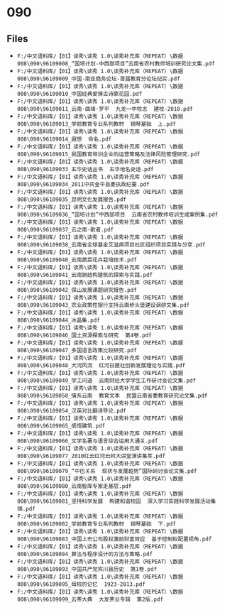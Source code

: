 # 090

## Files

- `F:/中文语料库/【01】读秀\读秀 1.0\读秀补充库（REPEAT）\数据008\090\96109008_“国培计划-中西部项目”云南省农村教师培训研究论文集.pdf`
- `F:/中文语料库/【01】读秀\读秀 1.0\读秀补充库（REPEAT）\数据008\090\96109009_中国-南亚商务论坛-首届教育分论坛纪实.pdf`
- `F:/中文语料库/【01】读秀\读秀 1.0\读秀补充库（REPEAT）\数据008\090\96109010_中国经典爱情古诗歌花园.pdf`
- `F:/中文语料库/【01】读秀\读秀 1.0\读秀补充库（REPEAT）\数据008\090\96109011_云南·曲靖·罗平  九龙一中校志  建校-2010.pdf`
- `F:/中文语料库/【01】读秀\读秀 1.0\读秀补充库（REPEAT）\数据008\090\96109013_学前教育专业系列教材  钢琴基础  上.pdf`
- `F:/中文语料库/【01】读秀\读秀 1.0\读秀补充库（REPEAT）\数据008\090\96109014_遐想  命名.pdf`
- `F:/中文语料库/【01】读秀\读秀 1.0\读秀补充库（REPEAT）\数据008\090\96109015_我国教育培训企业的运营策略及法律风险管理研究.pdf`
- `F:/中文语料库/【01】读秀\读秀 1.0\读秀补充库（REPEAT）\数据008\090\96109033_五华史话丛书  五华地名史话.pdf`
- `F:/中文语料库/【01】读秀\读秀 1.0\读秀补充库（REPEAT）\数据008\090\96109034_2011中共金平县委执政纪要.pdf`
- `F:/中文语料库/【01】读秀\读秀 1.0\读秀补充库（REPEAT）\数据008\090\96109035_昆明文化发展报告.pdf`
- `F:/中文语料库/【01】读秀\读秀 1.0\读秀补充库（REPEAT）\数据008\090\96109036_“国培计划”中西部项目  云南省农村教师培训生成案例集.pdf`
- `F:/中文语料库/【01】读秀\读秀 1.0\读秀补充库（REPEAT）\数据008\090\96109037_云之南·歌者.pdf`
- `F:/中文语料库/【01】读秀\读秀 1.0\读秀补充库（REPEAT）\数据008\090\96109038_云南省全球基金艾滋病项目社区组织项目实践与分享.pdf`
- `F:/中文语料库/【01】读秀\读秀 1.0\读秀补充库（REPEAT）\数据008\090\96109040_云南蔬菜花卉栽培技术.pdf`
- `F:/中文语料库/【01】读秀\读秀 1.0\读秀补充库（REPEAT）\数据008\090\96109041_云南钢结构建筑的探索与实践.pdf`
- `F:/中文语料库/【01】读秀\读秀 1.0\读秀补充库（REPEAT）\数据008\090\96109042_保山发展课题研究报告.pdf`
- `F:/中文语料库/【01】读秀\读秀 1.0\读秀补充库（REPEAT）\数据008\090\96109043_农业政策性银行支持云南桥头堡建设调研文集.pdf`
- `F:/中文语料库/【01】读秀\读秀 1.0\读秀补充库（REPEAT）\数据008\090\96109044_冰晶集.pdf`
- `F:/中文语料库/【01】读秀\读秀 1.0\读秀补充库（REPEAT）\数据008\090\96109046_国土资源探索与研究  第4卷.pdf`
- `F:/中文语料库/【01】读秀\读秀 1.0\读秀补充库（REPEAT）\数据008\090\96109047_多国语言政策比较研究.pdf`
- `F:/中文语料库/【01】读秀\读秀 1.0\读秀补充库（REPEAT）\数据008\090\96109048_大河风流  红河日报社创新发展理论与实践.pdf`
- `F:/中文语料库/【01】读秀\读秀 1.0\读秀补充库（REPEAT）\数据008\090\96109049_学工问道  云南财经大学学生工作研讨会论文集.pdf`
- `F:/中文语料库/【01】读秀\读秀 1.0\读秀补充库（REPEAT）\数据008\090\96109050_情系云南  教育文本  民盟云南省委教育研究论文集.pdf`
- `F:/中文语料库/【01】读秀\读秀 1.0\读秀补充库（REPEAT）\数据008\090\96109054_汉英对比翻译导论.pdf`
- `F:/中文语料库/【01】读秀\读秀 1.0\读秀补充库（REPEAT）\数据008\090\96109065_感悟建筑.pdf`
- `F:/中文语料库/【01】读秀\读秀 1.0\读秀补充库（REPEAT）\数据008\090\96109066_文学名著与语言综合运用大通关.pdf`
- `F:/中文语料库/【01】读秀\读秀 1.0\读秀补充库（REPEAT）\数据008\090\96109077_2010红云红河云岭大讲堂演讲集萃.pdf`
- `F:/中文语料库/【01】读秀\读秀 1.0\读秀补充库（REPEAT）\数据008\090\96109079_“中巴关系  现状与发展趋势”国际研讨会论文集.pdf`
- `F:/中文语料库/【01】读秀\读秀 1.0\读秀补充库（REPEAT）\数据008\090\96109080_云南智库专家走基层.pdf`
- `F:/中文语料库/【01】读秀\读秀 1.0\读秀补充库（REPEAT）\数据008\090\96109081_坚持科学发展  构建和谐校园  深入学习实践科学发展活动集锦.pdf`
- `F:/中文语料库/【01】读秀\读秀 1.0\读秀补充库（REPEAT）\数据008\090\96109082_学前教育专业系列教材  钢琴基础  下.pdf`
- `F:/中文语料库/【01】读秀\读秀 1.0\读秀补充库（REPEAT）\数据008\090\96109083_中国上市公司股权激励财富效应  基于控制权配置视角.pdf`
- `F:/中文语料库/【01】读秀\读秀 1.0\读秀补充库（REPEAT）\数据008\090\96109084_算法与程序设计的方法与策略.pdf`
- `F:/中文语料库/【01】读秀\读秀 1.0\读秀补充库（REPEAT）\数据008\090\96109093_中国共产党宾川县历史  第1卷.pdf`
- `F:/中文语料库/【01】读秀\读秀 1.0\读秀补充库（REPEAT）\数据008\090\96109095_母校的记忆  1923-2013.pdf`
- `F:/中文语料库/【01】读秀\读秀 1.0\读秀补充库（REPEAT）\数据008\090\96109099_云茶大典  大友茶业专辑  第2版.pdf`
